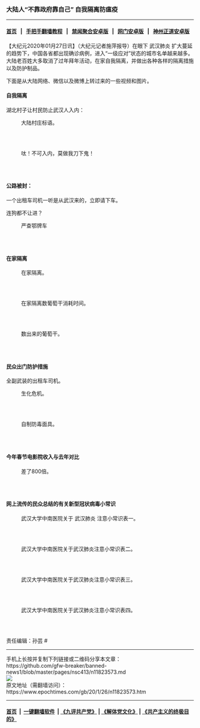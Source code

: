 ### 大陆人“不靠政府靠自己” 自我隔离防瘟疫
------------------------

#### [首页](https://github.com/gfw-breaker/banned-news1/blob/master/README.md) &nbsp;&nbsp;|&nbsp;&nbsp; [手把手翻墙教程](https://github.com/gfw-breaker/guides/wiki) &nbsp;&nbsp;|&nbsp;&nbsp; [禁闻聚合安卓版](https://github.com/gfw-breaker/bn-android) &nbsp;&nbsp;|&nbsp;&nbsp; [网门安卓版](https://github.com/oGate2/oGate) &nbsp;&nbsp;|&nbsp;&nbsp; [神州正道安卓版](https://github.com/SzzdOgate/update) 



<div><p>
 【大纪元2020年01月27日讯】（大纪元记者施萍报导）在眼下
 <ok href="https://www.epochtimes.com/gb/tag/%E6%AD%A6%E6%B1%89%E8%82%BA%E7%82%8E.html">
  武汉肺炎
 </ok>
 扩大蔓延的趋势下，中国各省都出现确诊病例，进入“一级应对”状态的城市名单越来越多。大陆老百姓大多取消了过年拜年活动，在家自我隔离，并做出各种各样的隔离措施以及防护制品。
</p>
<p>
 下面是从大陆网络、微信以及微博上转过来的一些视频和图片。
</p>
<h4>
 自我隔离
</h4>
<p>
 湖北村子让村民防止武汉人入内：
</p>
<p>
</p>
<p>
</p>
<p>
</p>
<p>
</p>
<figure class="wp-caption aligncenter" id="attachment_11823656" style="width: 600px">
 <ok href="http://i.epochtimes.com/assets/uploads/2020/01/4c5764f9ly1gb8n0b0qj1j20zk0qoq9u.jpg">
  <img alt="" class="size-large wp-image-11823656" src="http://i.epochtimes.com/assets/uploads/2020/01/4c5764f9ly1gb8n0b0qj1j20zk0qoq9u-600x450.jpg"/>
 </ok>
 <br/><figcaption class="wp-caption-text">
  大陆村庄标语。
 </figcaption><br/>
</figure><br/>
<figure class="wp-caption aligncenter" id="attachment_11823684" style="width: 600px">
 <ok href="http://i.epochtimes.com/assets/uploads/2020/01/b7de03b7cc885c3a.jpg">
  <img alt="" class="size-large wp-image-11823684" src="http://i.epochtimes.com/assets/uploads/2020/01/b7de03b7cc885c3a-600x1067.jpg"/>
 </ok>
 <br/><figcaption class="wp-caption-text">
  呔！不可入内，莫做我刀下鬼！
 </figcaption><br/>
</figure><br/>
<h4>
 公路被封：
</h4>
<p>
</p>
<p>
 一个出租车司机一听是从武汉来的，立即请下车。
</p>
<p>
</p>
<p>
 连狗都不让进？
</p>
<p>
</p>
<figure class="wp-caption aligncenter" id="attachment_11823689" style="width: 600px">
 <ok href="http://i.epochtimes.com/assets/uploads/2020/01/77e7c181ly1gb8svc1zeoj21400u0jtz.jpg">
  <img alt="" class="size-large wp-image-11823689" src="http://i.epochtimes.com/assets/uploads/2020/01/77e7c181ly1gb8svc1zeoj21400u0jtz-600x450.jpg"/>
 </ok>
 <br/><figcaption class="wp-caption-text">
  严查鄂牌车
 </figcaption><br/>
</figure><br/>
<h4>
 在家隔离
</h4>
<figure class="wp-caption aligncenter" id="attachment_11823705" style="width: 600px">
 <ok href="http://i.epochtimes.com/assets/uploads/2020/01/a521e7637ea5a1e.jpg">
  <img alt="" class="size-large wp-image-11823705" src="http://i.epochtimes.com/assets/uploads/2020/01/a521e7637ea5a1e-600x450.jpg"/>
 </ok>
 <br/><figcaption class="wp-caption-text">
  在家隔离。
 </figcaption><br/>
</figure><br/>
<figure class="wp-caption aligncenter" id="attachment_11823672" style="width: 600px">
 <ok href="http://i.epochtimes.com/assets/uploads/2020/01/3051d471c0be6c2.jpg">
  <img alt="" class="size-large wp-image-11823672" src="http://i.epochtimes.com/assets/uploads/2020/01/3051d471c0be6c2-600x450.jpg"/>
 </ok>
 <br/><figcaption class="wp-caption-text">
  在家隔离数葡萄干消耗时间。
 </figcaption><br/>
</figure><br/>
<figure class="wp-caption aligncenter" id="attachment_11823692" style="width: 600px">
 <ok href="http://i.epochtimes.com/assets/uploads/2020/01/279155e864276cec.jpg">
  <img alt="" class="size-large wp-image-11823692" src="http://i.epochtimes.com/assets/uploads/2020/01/279155e864276cec-600x428.jpg"/>
 </ok>
 <br/><figcaption class="wp-caption-text">
  数出来的葡萄干。
 </figcaption><br/>
</figure><br/>
<h4>
 民众出门防护措施
</h4>
<p>
</p>
<p>
 全副武装的出租车司机。
</p>
<p>
</p>
<p>
</p>
<figure class="wp-caption aligncenter" id="attachment_11823711" style="width: 600px">
 <ok href="http://i.epochtimes.com/assets/uploads/2020/01/b460490b5a886b22.jpg">
  <img alt="" class="size-large wp-image-11823711" src="http://i.epochtimes.com/assets/uploads/2020/01/b460490b5a886b22-600x800.jpg"/>
 </ok>
 <br/><figcaption class="wp-caption-text">
  生化危机。
 </figcaption><br/>
</figure><br/>
<figure class="wp-caption aligncenter" id="attachment_11823709" style="width: 600px">
 <ok href="http://i.epochtimes.com/assets/uploads/2020/01/eaa015e47fb581e5.jpg">
  <img alt="" class="size-large wp-image-11823709" src="http://i.epochtimes.com/assets/uploads/2020/01/eaa015e47fb581e5-600x997.jpg"/>
 </ok>
 <br/><figcaption class="wp-caption-text">
  自制防毒面具。
 </figcaption><br/>
</figure><br/>
<h4>
 今年春节电影院收入与去年对比
</h4>
<figure class="wp-caption alignnone" id="attachment_11823716" style="width: 600px">
 <ok href="http://i.epochtimes.com/assets/uploads/2020/01/990634b1afbf2938.jpg">
  <img alt="" class="size-large wp-image-11823716" src="http://i.epochtimes.com/assets/uploads/2020/01/990634b1afbf2938-600x337.jpg"/>
 </ok>
 <br/><figcaption class="wp-caption-text">
  差了800倍。
 </figcaption><br/>
</figure><br/>
<h4>
 网上流传的民众总结的有关新型冠状病毒小常识
</h4>
<figure class="wp-caption aligncenter" id="attachment_11823719" style="width: 600px">
 <ok href="http://i.epochtimes.com/assets/uploads/2020/01/006o3ZW4ly1gb8q4efgqoj30ul0a7789.jpg">
  <img alt="" class="size-large wp-image-11823719" src="http://i.epochtimes.com/assets/uploads/2020/01/006o3ZW4ly1gb8q4efgqoj30ul0a7789-600x200.jpg"/>
 </ok>
 <br/><figcaption class="wp-caption-text">
  武汉大学中南医院关于
  <ok href="https://www.epochtimes.com/gb/tag/%E6%AD%A6%E6%B1%89%E8%82%BA%E7%82%8E.html">
   武汉肺炎
  </ok>
  注意小常识表一。
 </figcaption><br/>
</figure><br/>
<figure class="wp-caption aligncenter" id="attachment_11823726" style="width: 309px">
 <ok href="http://i.epochtimes.com/assets/uploads/2020/01/006o3ZW4ly1gb8q4fz4pzj30u05ehb29.jpg">
  <img alt="" class="size-full wp-image-11823726" src="http://i.epochtimes.com/assets/uploads/2020/01/006o3ZW4ly1gb8q4fz4pzj30u05ehb29.jpg"/>
 </ok>
 <br/><figcaption class="wp-caption-text">
  武汉大学中南医院关于武汉肺炎注意小常识表二。
 </figcaption><br/>
</figure><br/>
<figure class="wp-caption aligncenter" id="attachment_11823727" style="width: 600px">
 <ok href="http://i.epochtimes.com/assets/uploads/2020/01/006o3ZW4ly1gb8q4ey1qxj30uh0jydsm.jpg">
  <img alt="" class="size-large wp-image-11823727" src="http://i.epochtimes.com/assets/uploads/2020/01/006o3ZW4ly1gb8q4ey1qxj30uh0jydsm-600x393.jpg"/>
 </ok>
 <br/><figcaption class="wp-caption-text">
  武汉大学中南医院关于武汉肺炎注意小常识表三。
 </figcaption><br/>
</figure><br/>
<figure class="wp-caption aligncenter" id="attachment_11823730" style="width: 600px">
 <ok href="http://i.epochtimes.com/assets/uploads/2020/01/006o3ZW4ly1gb8q4fjrvpj30un0j8am1.jpg">
  <img alt="" class="size-large wp-image-11823730" src="http://i.epochtimes.com/assets/uploads/2020/01/006o3ZW4ly1gb8q4fjrvpj30un0j8am1-600x376.jpg"/>
 </ok>
 <br/><figcaption class="wp-caption-text">
  武汉大学中南医院关于武汉肺炎注意小常识表四。
 </figcaption><br/>
</figure><br/>
<p>
 责任编辑：孙芸 #
</p>
</div>
<hr/>
手机上长按并复制下列链接或二维码分享本文章：<br/>
https://github.com/gfw-breaker/banned-news1/blob/master/pages/nsc413/n11823573.md <br/>
<a href='https://github.com/gfw-breaker/banned-news1/blob/master/pages/nsc413/n11823573.md'><img src='https://github.com/gfw-breaker/banned-news1/blob/master/pages/nsc413/n11823573.md.png'/></a> <br/>
原文地址（需翻墙访问）：https://www.epochtimes.com/gb/20/1/26/n11823573.htm


------------------------
#### [首页](https://github.com/gfw-breaker/banned-news1/blob/master/README.md) &nbsp;|&nbsp; [一键翻墙软件](https://github.com/gfw-breaker/nogfw/blob/master/README.md) &nbsp;| [《九评共产党》](https://github.com/gfw-breaker/9ping.md/blob/master/README.md#九评之一评共产党是什么) | [《解体党文化》](https://github.com/gfw-breaker/jtdwh.md/blob/master/README.md) | [《共产主义的终极目的》](https://github.com/gfw-breaker/gczydzjmd.md/blob/master/README.md)


<img src='http://gfw-breaker.win/banned-news/pages/nsc413/n11823573.md' width='0px' height='0px'/>
